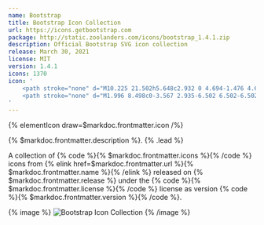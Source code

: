 ```yaml
---
name: Bootstrap
title: Bootstrap Icon Collection
url: https://icons.getbootstrap.com
package: http://static.zoolanders.com/icons/bootstrap_1.4.1.zip
description: Official Bootstrap SVG icon collection
release: March 30, 2021
license: MIT
version: 1.4.1
icons: 1370
icon: '
    <path stroke="none" d="M10.225 21.502h5.648c2.932 0 4.694-1.476 4.694-3.895 0-1.792-1.237-3.114-3.095-3.307v-.16c1.353-.228 2.41-1.513 2.41-2.953 0-2.113-1.553-3.43-4.133-3.43h-5.524v13.745zm2.134-7.925V9.568h2.893c1.582 0 2.506.743 2.506 2.01 0 1.304-.982 2-2.867 2h-2.532zm0 6.116v-4.429h2.96c2.01 0 3.069.752 3.069 2.191 0 1.457-1.02 2.238-2.945 2.238H12.36z"/>
    <path stroke="none" d="M1.996 8.498c0-3.567 2.935-6.502 6.502-6.502h13.004c3.567 0 6.502 2.935 6.502 6.502v13.004c0 3.567-2.935 6.502-6.502 6.502H8.498c-3.567 0-6.502-2.935-6.502-6.502V8.498zm6.502-4.877c-2.675 0-4.877 2.202-4.877 4.877v13.004c0 2.675 2.202 4.877 4.877 4.877h13.004c2.675 0 4.877-2.202 4.877-4.877V8.498c0-2.675-2.202-4.877-4.877-4.877H8.498z"/>
'
---
```


{% elementIcon draw=$markdoc.frontmatter.icon /%}

{% $markdoc.frontmatter.description %}. {% .lead %}

A collection of {% code %}{% $markdoc.frontmatter.icons %}{% /code %} icons from {% elink href=$markdoc.frontmatter.url %}{% $markdoc.frontmatter.name %}{% /elink %} released on {% $markdoc.frontmatter.release %} under the {% code %}{% $markdoc.frontmatter.license %}{% /code %} license as version {% code %}{% $markdoc.frontmatter.version %}{% /code %}.

{% image %}
![Bootstrap Icon Collection](/assets/ytp/icons/collection-bootstrap.webp)
{% /image %}
